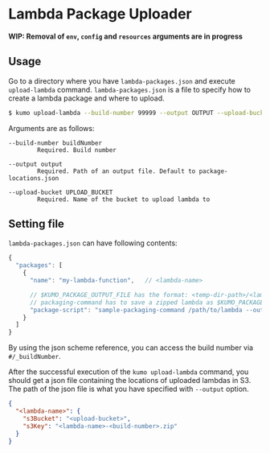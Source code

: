 
# Lambda Package Uploader

**WIP: Removal of `env`, `config` and `resources` arguments are in progress**

## Usage

Go to a directory where you have `lambda-packages.json` and execute `upload-lambda` command.
`lambda-packages.json` is a file to specify how to create a lambda package and where to upload.

```sh
$ kumo upload-lambda --build-number 99999 --output OUTPUT --upload-bucket UPLOAD_BUCKET
```

Arguments are as follows:

```
--build-number buildNumber
        Required. Build number

--output output
        Required. Path of an output file. Default to package-locations.json

--upload-bucket UPLOAD_BUCKET
        Required. Name of the bucket to upload lambda to
```

## Setting file

`lambda-packages.json` can have following contents:

```js
{
  "packages": [
    {
      "name": "my-lambda-function",   // <lambda-name>

      // $KUMO_PACKAGE_OUTPUT_FILE has the format: <temp-dir-path>/<lambda-name>-<build-number>.zip
      // packaging-command has to save a zipped lambda as $KUMO_PACKAGE_OUTPUT_FILE
      "package-script": "sample-packaging-command /path/to/lambda --output $KUMO_PACKAGE_OUTPUT_FILE",
    }
  ]
}
```

By using the json scheme reference, you can access the build number via `#/_buildNumber`.

After the successful execution of the `kumo upload-lambda` command, you should get a json file containing
the locations of uploaded lambdas in S3. The path of the json file is what you have specified with `--output` option.

```json
{
  "<lambda-name>": {
    "s3Bucket": "<upload-bucket>",
    "s3Key": "<lambda-name>-<build-number>.zip"
  }
}
```
